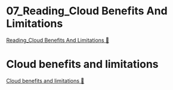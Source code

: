 # 07_Reading_Cloud Benefits And Limitations

[Reading_Cloud Benefits And Limitations &#128279;](https://www.coursera.org/learn/introduction-to-security-principles-in-cloud-computing/supplement/8qxi9/cloud-benefits-and-limitations)

# Cloud benefits and limitations

[Cloud benefits and limitations &#128279;](https://1drv.ms/b/c/526c45566c8c239a/EUaMgxkUiBxPhAm7WUk5pVUBWKpSAewryIFpv-RcW9C1ew?e=vubbzX)

